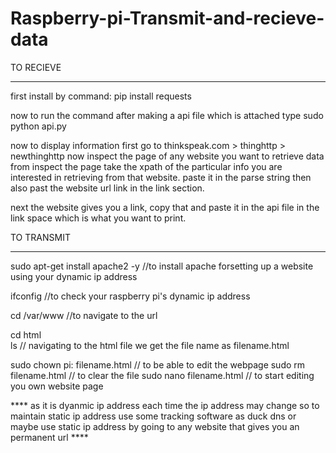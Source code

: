 # Raspberry-pi-Transmit-and-recieve-data

TO RECIEVE
-- -------


first install by command:
pip install requests

now to run the command after making a api file which is attached type
sudo python api.py

now to display information first go to thinkspeak.com > thinghttp > newthinghttp 
now inspect the page of any website you want to retrieve data from inspect the page take the xpath of the particular info you are interested in retrieving from that website.
paste it in the parse string then also past the website url link in the link section.

next the website gives you a link, copy that and paste it in the api file in the link space which is what you want to print.





TO TRANSMIT
-- --------

sudo apt-get install apache2 -y    //to install apache forsetting up a website using your dynamic ip address

ifconfig                           //to check your raspberry pi's dynamic ip address 

cd /var/www                        //to navigate to the url

cd html                              
ls                                  // navigating to the html file we get the file name as filename.html

sudo chown pi: filename.html        // to be able to edit the webpage 
sudo rm filename.html               // to clear the file
sudo nano filename.html             // to start editing you own website page


**** as it is dyanmic ip address each time the ip address may change so to maintain static ip address use some tracking software as duck dns or maybe use static ip address
by going to any website that gives you an permanent url ****








